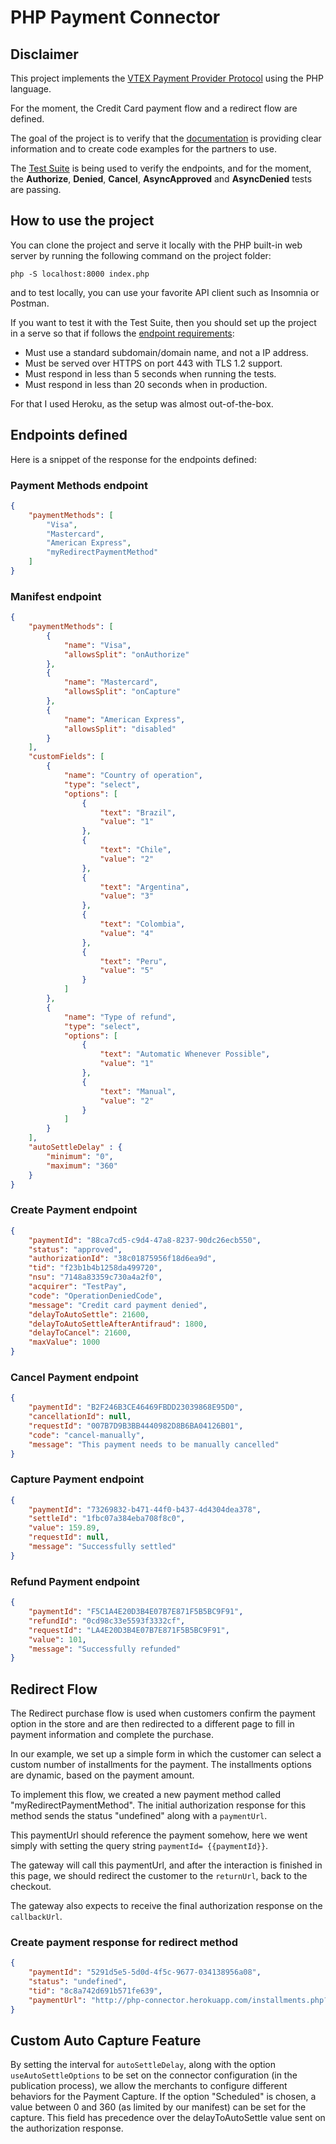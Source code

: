 # PHP Payment Connector

## Disclaimer

This project implements the [VTEX Payment Provider Protocol](https://help.vtex.com/en/tutorial/payment-provider-protocol) using the PHP language.

For the moment, the Credit Card payment flow and a redirect flow are defined.

The goal of the project is to verify that the [documentation](https://developers.vtex.com/vtex-developer-docs/reference/payment-flow) is providing clear information and to create code examples for the partners to use.

The [Test Suite](https://help.vtex.com/en/tutorial/payment-provider-protocol#3-payment-provider-homologation) is being used to verify the endpoints, and
for the moment, the **Authorize**, **Denied**, **Cancel**, **AsyncApproved** and **AsyncDenied** tests are passing.

## How to use the project

You can clone the project and serve it locally with the PHP built-in web server by running the following command on the project folder:

`php -S localhost:8000 index.php`

and to test locally, you can use your favorite API client such as Insomnia or Postman.

If you want to test it with the Test Suite, then you should set up the project in a serve so that if follows the [endpoint requirements](https://developers.vtex.com/vtex-rest-api/reference/payment-provider-protocol-api-overview#endpoint-requirements):

- Must use a standard subdomain/domain name, and not a IP address.
- Must be served over HTTPS on port 443 with TLS 1.2 support.
- Must respond in less than 5 seconds when running the tests.
- Must respond in less than 20 seconds when in production.

For that I used Heroku, as the setup was almost out-of-the-box.

## Endpoints defined

Here is a snippet of the response for the endpoints defined:

### Payment Methods endpoint
```json
{
	"paymentMethods": [
		"Visa",
		"Mastercard",
		"American Express",
		"myRedirectPaymentMethod"
	]
}
```

### Manifest endpoint
```json
{
	"paymentMethods": [
		{
			"name": "Visa",
			"allowsSplit": "onAuthorize"
		},
		{
			"name": "Mastercard",
			"allowsSplit": "onCapture"
		},
		{
			"name": "American Express",
			"allowsSplit": "disabled"
		}
	],
	"customFields": [
		{
			"name": "Country of operation",
			"type": "select",
			"options": [
				{
					"text": "Brazil",
					"value": "1"
				},
				{
					"text": "Chile",
					"value": "2"
				},
				{
					"text": "Argentina",
					"value": "3"
				},
				{
					"text": "Colombia",
					"value": "4"
				},
				{
					"text": "Peru",
					"value": "5"
				}
			]
		},
		{
			"name": "Type of refund",
			"type": "select",
			"options": [
				{
					"text": "Automatic Whenever Possible",
					"value": "1"
				},
				{
					"text": "Manual",
					"value": "2"
				}
			]
		}
	],
    "autoSettleDelay" : {
        "minimum": "0",
        "maximum": "360"
    }
}
```

### Create Payment endpoint
```json
{
	"paymentId": "88ca7cd5-c9d4-47a8-8237-90dc26ecb550",
	"status": "approved",
	"authorizationId": "38c01875956f18d6ea9d",
	"tid": "f23b1b4b1258da499720",
	"nsu": "7148a83359c730a4a2f0",
	"acquirer": "TestPay",
	"code": "OperationDeniedCode",
	"message": "Credit card payment denied",
	"delayToAutoSettle": 21600,
	"delayToAutoSettleAfterAntifraud": 1800,
	"delayToCancel": 21600,
	"maxValue": 1000
}
```

### Cancel Payment endpoint
```json
{
	"paymentId": "B2F246B3CE46469FBDD23039868E95D0",
	"cancellationId": null,
	"requestId": "007B7D9B3BB4440982D8B6BA04126B01",
	"code": "cancel-manually",
	"message": "This payment needs to be manually cancelled"
}
```

### Capture Payment endpoint
```json
{
	"paymentId": "73269832-b471-44f0-b437-4d4304dea378",
	"settleId": "1fbc07a384eba708f8c0",
	"value": 159.89,
	"requestId": null,
	"message": "Successfully settled"
}
```

### Refund Payment endpoint
```json
{
	"paymentId": "F5C1A4E20D3B4E07B7E871F5B5BC9F91",
	"refundId": "0cd98c33e5593f3332cf",
	"requestId": "LA4E20D3B4E07B7E871F5B5BC9F91",
	"value": 101,
	"message": "Successfully refunded"
}
```
## Redirect Flow

The Redirect purchase flow is used when customers confirm the payment option in the store and are then redirected to a different page to fill in payment information and complete the purchase.

In our example, we set up a simple form in which the customer can select a custom number of installments for the payment. The installments options are dynamic, based on the payment amount.

To implement this flow, we created a new payment method called "myRedirectPaymentMethod". The initial authorization response for this method sends the status "undefined" along with a `paymentUrl`.

This paymentUrl should reference the payment somehow, here we went simply with setting the query string `paymentId= {{paymentId}}`.

The gateway will call this paymentUrl, and after the interaction is finished in this page, we should redirect the customer to the `returnUrl`, back to the checkout.

The gateway also expects to receive the final authorization response on the `callbackUrl`.

### Create payment response for redirect method
```json
{
	"paymentId": "5291d5e5-5d0d-4f5c-9677-034138956a08",
	"status": "undefined",
	"tid": "8c8a742d691b571fe639",
	"paymentUrl": "http://php-connector.herokuapp.com/installments.php?paymentId=5291d5e5-5d0d-4f5c-9677-034138956a08"
}
```

## Custom Auto Capture Feature

By setting the interval for `autoSettleDelay`, along with the option `useAutoSettleOptions` to be set on the connector configuration (in the publication process), we allow the merchants to configure different behaviors for the Payment Capture. If the option "Scheduled" is chosen, a value between 0 and 360 (as limited by our manifest) can be set for the capture. This field has precedence over the delayToAutoSettle value sent on the authorization response.